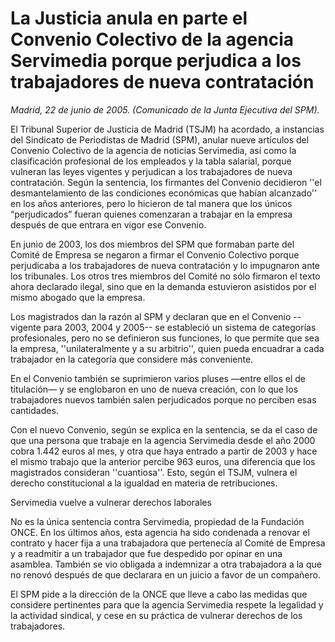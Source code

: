 # La Justicia anula en parte el Convenio Colectivo de la agencia Servimedia porque perjudica a los trabajadores de nueva contratación

*Madrid, 22 de junio de 2005. (Comunicado de la Junta Ejecutiva del SPM).*

El Tribunal Superior de Justicia de Madrid (TSJM) ha acordado, a instancias del Sindicato de Periodistas de Madrid (SPM), anular nueve artículos del Convenio Colectivo de la agencia de noticias Servimedia, así como la clasificación profesional de los empleados y la tabla salarial, porque vulneran las leyes vigentes y perjudican a los trabajadores de nueva contratación. Según la sentencia, los firmantes del Convenio decidieron ''el desmantelamiento de las condiciones económicas que habían alcanzado'' en los años anteriores, pero lo hicieron de tal manera que los únicos “perjudicados” fueran quienes comenzaran a trabajar en la empresa después de que entrara en vigor ese Convenio.

En junio de 2003, los dos miembros del SPM que formaban parte del Comité de Empresa se negaron a firmar el Convenio Colectivo porque perjudicaba a los trabajadores de nueva contratación y lo impugnaron ante los tribunales. Los otros tres miembros del Comité no sólo firmaron el texto ahora declarado ilegal, sino que en la demanda estuvieron asistidos por el mismo abogado que la empresa.

Los magistrados dan la razón al SPM y declaran que en el Convenio --vigente para 2003, 2004 y 2005-- se estableció un sistema de categorías profesionales, pero no se definieron sus funciones, lo que permite que sea la empresa, ''unilateralmente y a su arbitrio'', quien pueda encuadrar a cada trabajador en la categoría que considere más conveniente.

En el Convenio también se suprimieron varios pluses —entre ellos el de titulación— y se englobaron en uno de nueva creación, con lo que los trabajadores nuevos también salen perjudicados porque no perciben esas cantidades.

Con el nuevo Convenio, según se explica en la sentencia, se da el caso de que una persona que trabaje en la agencia Servimedia desde el año 2000 cobra 1.442 euros al mes, y otra que haya entrado a partir de 2003 y hace el mismo trabajo que la anterior percibe 963 euros, una diferencia que los magistrados consideran ''cuantiosa''. Esto, según el TSJM, vulnera el derecho constitucional a la igualdad en materia de retribuciones.

Servimedia vuelve a vulnerar derechos laborales

No es la única sentencia contra Servimedia, propiedad de la Fundación ONCE. En los últimos años, esta agencia ha sido condenada a renovar el contrato y hacer fija a una trabajadora que pertenecía al Comité de Empresa y a readmitir a un trabajador que fue despedido por opinar en una asamblea. También se vio obligada a indemnizar a otra trabajadora a la que no renovó después de que declarara en un juicio a favor de un compañero.

El SPM pide a la dirección de la ONCE que lleve a cabo las medidas que considere pertinentes para que la agencia Servimedia respete la legalidad y la actividad sindical, y cese en su práctica de vulnerar derechos de los trabajadores.
